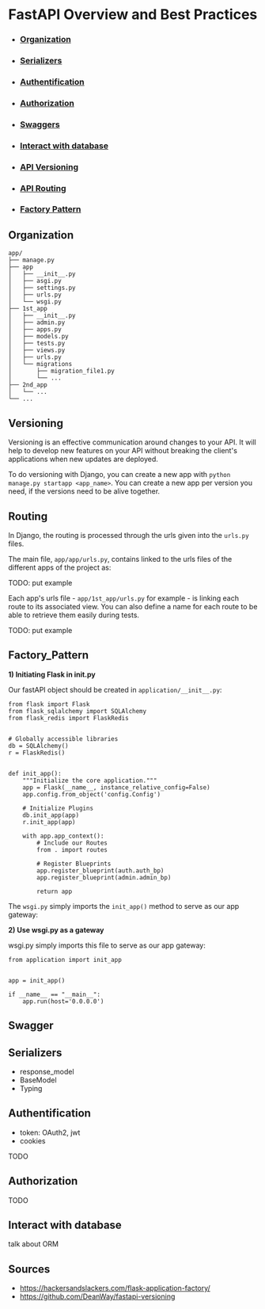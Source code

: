 # FastAPI Overview and Best Practices
- ### [Organization](#Organization)
- ### [Serializers](#Serializers)
- ### [Authentification](#Authentification)
- ### [Authorization](#Authorization)
- ### [Swaggers](#Swagger)
- ### [Interact with database](#Serializers)
- ### [API Versioning](#Versioning)
- ### [API Routing](#Routing)
- ### [Factory Pattern](#Factory_Pattern)




## Organization

```
app/
├── manage.py
├── app
│   ├── __init__.py
│   ├── asgi.py
│   ├── settings.py
│   ├── urls.py
│   └── wsgi.py
├── 1st_app
│   ├── __init__.py
│   ├── admin.py
│   ├── apps.py
│   ├── models.py
│   ├── tests.py
│   ├── views.py
│   ├── urls.py
│   └── migrations
│       ├── migration_file1.py
│       └── ...
├── 2nd_app
│   └── ...
└── ...
```

## Versioning

Versioning is an effective communication around changes to your API. It will help to develop new features on your API without breaking the client's applications when new updates are deployed.

To do versioning with Django, you can create a new app with `python manage.py startapp <app_name>`. You can create a new app per version you need, if the versions need to be alive together.


## Routing 
In Django, the routing is processed through the urls given into the `urls.py` files.

The main file, `app/app/urls.py`, contains linked to the urls files of the different apps of the project as:

TODO: put example

Each app's urls file - `app/1st_app/urls.py` for example - is linking each route to its associated view. You can also define a name for each route to be able to retrieve them easily during tests.

TODO: put example


## Factory_Pattern

<b>1) Initiating Flask in __init__.py </b>

Our fastAPI object should be created in ```application/__init__.py```:

```
from flask import Flask
from flask_sqlalchemy import SQLAlchemy
from flask_redis import FlaskRedis


# Globally accessible libraries
db = SQLAlchemy()
r = FlaskRedis()


def init_app():
    """Initialize the core application."""
    app = Flask(__name__, instance_relative_config=False)
    app.config.from_object('config.Config')

    # Initialize Plugins
    db.init_app(app)
    r.init_app(app)

    with app.app_context():
        # Include our Routes
        from . import routes

        # Register Blueprints
        app.register_blueprint(auth.auth_bp)
        app.register_blueprint(admin.admin_bp)

        return app
```

The ```wsgi.py``` simply imports the ```init_app()``` method to serve as our app gateway:

<b>2) Use wsgi.py as a gateway  </b>

wsgi.py simply imports this file to serve as our app gateway:

```
from application import init_app


app = init_app()

if __name__ == "__main__":
    app.run(host='0.0.0.0')
```

## Swagger


## Serializers
- response_model
- BaseModel
- Typing 

## Authentification
- token: OAuth2, jwt
- cookies

TODO

## Authorization

TODO 


## Interact with database

talk about ORM


## Sources
- https://hackersandslackers.com/flask-application-factory/
- https://github.com/DeanWay/fastapi-versioning
